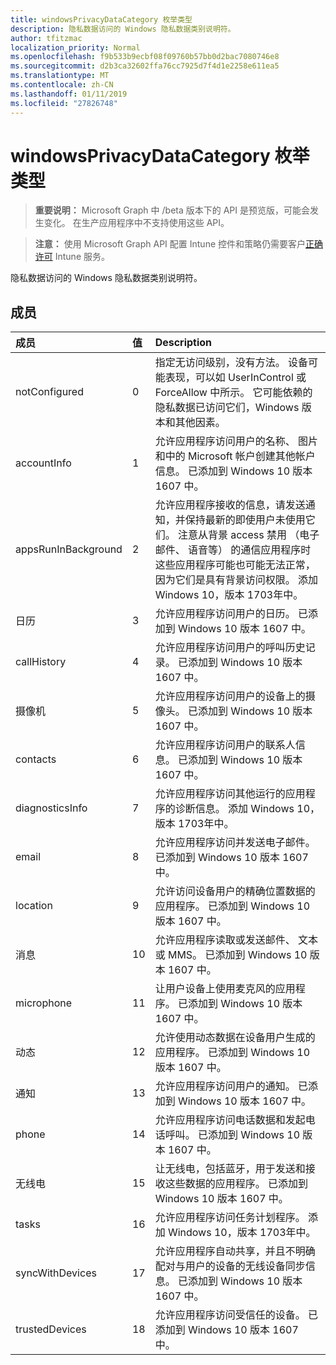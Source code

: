 ```yaml
---
title: windowsPrivacyDataCategory 枚举类型
description: 隐私数据访问的 Windows 隐私数据类别说明符。
author: tfitzmac
localization_priority: Normal
ms.openlocfilehash: f9b533b9ecbf08f09760b57bb0d2bac7080746e8
ms.sourcegitcommit: d2b3ca32602ffa76cc7925d7f4d1e2258e611ea5
ms.translationtype: MT
ms.contentlocale: zh-CN
ms.lasthandoff: 01/11/2019
ms.locfileid: "27826748"
---
```

# <a name="windowsprivacydatacategory-enum-type"></a>windowsPrivacyDataCategory 枚举类型

> **重要说明：** Microsoft Graph 中 /beta 版本下的 API 是预览版，可能会发生变化。 在生产应用程序中不支持使用这些 API。

> **注意：** 使用 Microsoft Graph API 配置 Intune 控件和策略仍需要客户[正确许可](https://go.microsoft.com/fwlink/?linkid=839381) Intune 服务。

隐私数据访问的 Windows 隐私数据类别说明符。
## <a name="members"></a>成员
|成员|值|Description|
|:---|:---|:---|
|notConfigured|0|指定无访问级别，没有方法。 设备可能表现，可以如 UserInControl 或 ForceAllow 中所示。 它可能依赖的隐私数据已访问它们，Windows 版本和其他因素。|
|accountInfo|1|允许应用程序访问用户的名称、 图片和中的 Microsoft 帐户创建其他帐户信息。 已添加到 Windows 10 版本 1607 中。|
|appsRunInBackground|2|允许应用程序接收的信息，请发送通知，并保持最新的即使用户未使用它们。 注意从背景 access 禁用 （电子邮件、 语音等） 的通信应用程序时这些应用程序可能也可能无法正常，因为它们是具有背景访问权限。 添加 Windows 10，版本 1703年中。|
|日历|3|允许应用程序访问用户的日历。 已添加到 Windows 10 版本 1607 中。|
|callHistory|4|允许应用程序访问用户的呼叫历史记录。 已添加到 Windows 10 版本 1607 中。|
|摄像机|5|允许应用程序访问用户的设备上的摄像头。 已添加到 Windows 10 版本 1607 中。|
|contacts|6|允许应用程序访问用户的联系人信息。 已添加到 Windows 10 版本 1607 中。|
|diagnosticsInfo|7|允许应用程序访问其他运行的应用程序的诊断信息。 添加 Windows 10，版本 1703年中。|
|email|8|允许应用程序访问并发送电子邮件。 已添加到 Windows 10 版本 1607 中。|
|location|9|允许访问设备用户的精确位置数据的应用程序。 已添加到 Windows 10 版本 1607 中。|
|消息|10|允许应用程序读取或发送邮件、 文本或 MMS。 已添加到 Windows 10 版本 1607 中。|
|microphone|11|让用户设备上使用麦克风的应用程序。 已添加到 Windows 10 版本 1607 中。|
|动态|12|允许使用动态数据在设备用户生成的应用程序。 已添加到 Windows 10 版本 1607 中。|
|通知|13|允许应用程序访问用户的通知。 已添加到 Windows 10 版本 1607 中。|
|phone|14|允许应用程序访问电话数据和发起电话呼叫。 已添加到 Windows 10 版本 1607 中。|
|无线电|15|让无线电，包括蓝牙，用于发送和接收这些数据的应用程序。 已添加到 Windows 10 版本 1607 中。|
|tasks|16|允许应用程序访问任务计划程序。 添加 Windows 10，版本 1703年中。|
|syncWithDevices|17|允许应用程序自动共享，并且不明确配对与用户的设备的无线设备同步信息。 已添加到 Windows 10 版本 1607 中。|
|trustedDevices|18|允许应用程序访问受信任的设备。 已添加到 Windows 10 版本 1607 中。|






